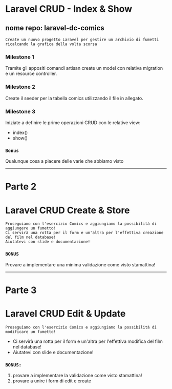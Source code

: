 # Laravel CRUD - Index & Show
## nome repo: laravel-dc-comics 
    Create un nuovo progetto Laravel per gestire un archivio di fumetti ricalcando la grafica della volta scorsa
### Milestone 1
Tramite gli appositi comandi artisan create un model con relativa migration e un resource controller.
### Milestone 2
Create il seeder per la tabella comics utilizzando il file in allegato.
### Milestone 3
Iniziate a definire le prime operazioni CRUD con le relative view:
- index()
- show()
### `Bonus`
Qualunque cosa a piacere delle varie che abbiamo visto

---
# Parte 2
# Laravel CRUD Create & Store
    Proseguiamo con l'esercizio Comics e aggiungiamo la possibilità di aggiungere un fumetto!
    Ci servirà una rotta per il form e un'altra per l'effettiva creazione del film nel database!
    Aiutatevi con slide e documentazione!
### `BONUS`
Provare a implementare una minima validazione come visto stamattina!

---
# Parte 3
# Laravel CRUD Edit & Update
    Proseguiamo con l'esercizio Comics e aggiungiamo la possibilità di modificare un fumetto!
- Ci servirà una rotta per il form e un'altra per l'effettiva modifica del film nel database!
- Aiutatevi con slide e documentazione!
### `BONUS:`
1. provare a implementare la validazione come visto stamattina!
2. provare a unire i form di edit e create
